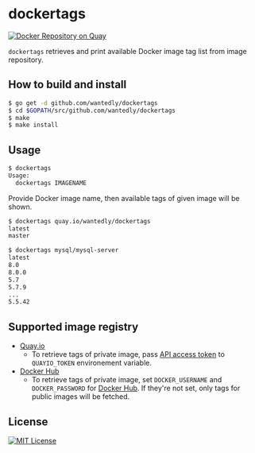 # dockertags

[![Docker Repository on Quay](https://quay.io/repository/wantedly/dockertags/status "Docker Repository on Quay")](https://quay.io/repository/wantedly/dockertags)

`dockertags` retrieves and print available Docker image tag list from image repository.

## How to build and install

```bash
$ go get -d github.com/wantedly/dockertags
$ cd $GOPATH/src/github.com/wantedly/dockertags
$ make
$ make install
```

## Usage

```bash
$ dockertags
Usage:
  dockertags IMAGENAME
```

Provide Docker image name, then available tags of given image will be shown.

```bash
$ dockertags quay.io/wantedly/dockertags
latest
master

$ dockertags mysql/mysql-server
latest
8.0
8.0.0
5.7
5.7.9
...
5.5.42
```

## Supported image registry

- [Quay.io](https://quay.io)
  - To retrieve tags of private image, pass [API access token](http://docs.quay.io/api/) to `QUAYIO_TOKEN` environement variable.
- [Docker Hub](https://hub.docker.com)
  - To retrieve tags of private image, set `DOCKER_USERNAME` and `DOCKER_PASSWORD` for [Docker Hub](hub.docker.com). If they're not set, only tags for public images will be fetched.

## License
[![MIT License](http://img.shields.io/badge/license-MIT-blue.svg?style=flat)](LICENSE)
